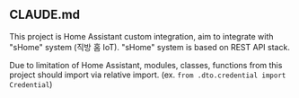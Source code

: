 ## CLAUDE.md

This project is Home Assistant custom integration, aim to integrate with "sHome" system (직방 홈 IoT).
"sHome" system is based on REST API stack.

Due to limitation of Home Assistant, modules, classes, functions from this project should import via relative import. (ex. `from .dto.credential import Credential`)
